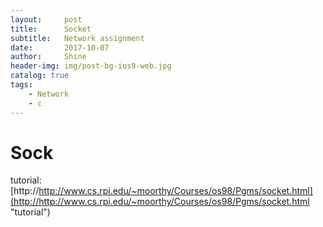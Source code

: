 ```yaml
---
layout:     post
title:      Socket
subtitle:   Network assignment
date:       2017-10-07
author:     Shine
header-img: img/post-bg-ios9-web.jpg
catalog: true
tags:
    - Network
    - c
---
```

# Sock 
tutorial:
[http://http://www.cs.rpi.edu/~moorthy/Courses/os98/Pgms/socket.html](http://http://www.cs.rpi.edu/~moorthy/Courses/os98/Pgms/socket.html "tutorial")

